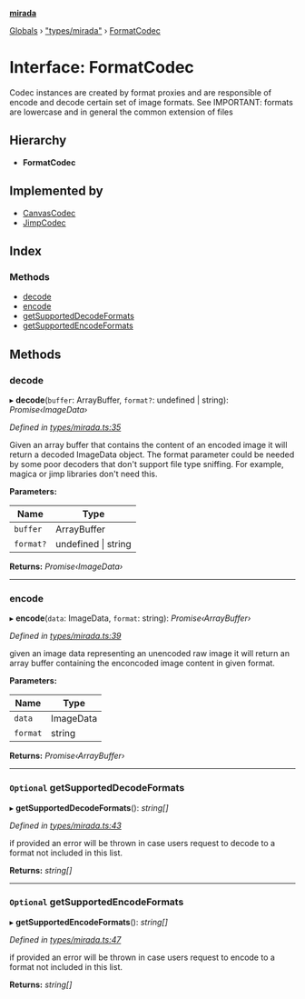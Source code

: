 **[mirada](../README.md)**

[Globals](../README.md) › ["types/mirada"](../modules/_types_mirada_.md) › [FormatCodec](_types_mirada_.formatcodec.md)

# Interface: FormatCodec

Codec instances are created by format proxies and are responsible of encode and decode certain set of image formats. See
IMPORTANT: formats are lowercase and in general the common extension of files

## Hierarchy

* **FormatCodec**

## Implemented by

* [CanvasCodec](../classes/_format_canvascodec_.canvascodec.md)
* [JimpCodec](../classes/_format_jimpcodec_.jimpcodec.md)

## Index

### Methods

* [decode](_types_mirada_.formatcodec.md#decode)
* [encode](_types_mirada_.formatcodec.md#encode)
* [getSupportedDecodeFormats](_types_mirada_.formatcodec.md#optional-getsupporteddecodeformats)
* [getSupportedEncodeFormats](_types_mirada_.formatcodec.md#optional-getsupportedencodeformats)

## Methods

###  decode

▸ **decode**(`buffer`: ArrayBuffer, `format?`: undefined | string): *Promise‹ImageData›*

*Defined in [types/mirada.ts:35](https://github.com/cancerberoSgx/mirada/blob/ef78036/mirada/src/types/mirada.ts#L35)*

Given an array buffer that contains the content of an encoded image it will return a
decoded ImageData object. The format parameter could be needed by some poor decoders
that don't support file type sniffing. For example, magica or jimp libraries don't need this.

**Parameters:**

Name | Type |
------ | ------ |
`buffer` | ArrayBuffer |
`format?` | undefined \| string |

**Returns:** *Promise‹ImageData›*

___

###  encode

▸ **encode**(`data`: ImageData, `format`: string): *Promise‹ArrayBuffer›*

*Defined in [types/mirada.ts:39](https://github.com/cancerberoSgx/mirada/blob/ef78036/mirada/src/types/mirada.ts#L39)*

given an image data representing an unencoded raw image it will return an array buffer containing the enconcoded image content in given format.

**Parameters:**

Name | Type |
------ | ------ |
`data` | ImageData |
`format` | string |

**Returns:** *Promise‹ArrayBuffer›*

___

### `Optional` getSupportedDecodeFormats

▸ **getSupportedDecodeFormats**(): *string[]*

*Defined in [types/mirada.ts:43](https://github.com/cancerberoSgx/mirada/blob/ef78036/mirada/src/types/mirada.ts#L43)*

if provided an error will be thrown in case users request to decode to a format not included in this list.

**Returns:** *string[]*

___

### `Optional` getSupportedEncodeFormats

▸ **getSupportedEncodeFormats**(): *string[]*

*Defined in [types/mirada.ts:47](https://github.com/cancerberoSgx/mirada/blob/ef78036/mirada/src/types/mirada.ts#L47)*

if provided an error will be thrown in case users request to encode to a format not included in this list.

**Returns:** *string[]*